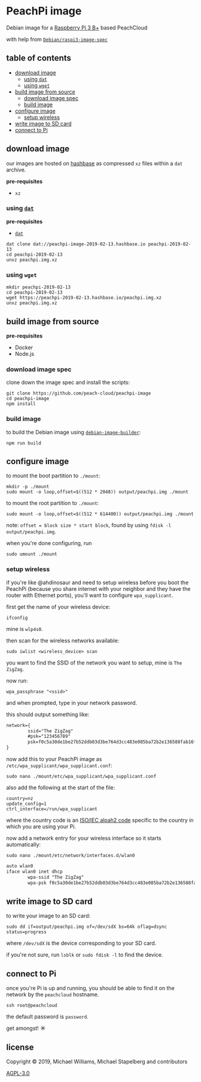 # PeachPi image

Debian image for a [Raspberry Pi 3 B+](https://www.raspberrypi.org/products/raspberry-pi-3-model-b-plus/) based PeachCloud

with help from [`Debian/raspi3-image-spec`](https://github.com/Debian/raspi3-image-spec)

## table of contents

- [download image](#download-image)
  - [using `dat`](#using-dat)
  - [using `wget`](#using-wget)
- [build image from source](#build-image-from-source)
  - [download image spec](#download-image-spec)
  - [build image](#build-image)
- [configure image](#configure-image)
  - [setup wireless](#setup-wireless)
- [write image to SD card](#write-image-to-SD-card)
- [connect to Pi](#connect-to-Pi)

## download image

our images are hosted on [hashbase](https://hashbase.io) as compressed `xz` files within a `dat` archive.

**pre-requisites**

- `xz`

### using [`dat`](https://github.com/datproject/dat)

**pre-requisites**

- [`dat`](https://github.com/datproject/dat#installing-the--dat-command-line-tool)

```shell
dat clone dat://peachpi-image-2019-02-13.hashbase.io peachpi-2019-02-13
cd peachpi-2019-02-13
unxz peachpi.img.xz
```

### using `wget`

```
mkdir peachpi-2019-02-13
cd peachpi-2019-02-13
wget https://peachpi-2019-02-13.hashbase.io/peachpi.img.xz
unxz peachpi.img.xz
```

## build image from source

**pre-requisites**

- Docker
- Node.js

### download image spec

clone down the image spec and install the scripts:

```
git clone https://github.com/peach-cloud/peachpi-image
cd peachpi-image
npm install
```

### build image

to build the Debian image using [`debian-image-builder`](https://github.com/ahdinosaur/debian-image-builder):

```
npm run build
```

## configure image

to mount the boot partition to `./mount`:

```shell
mkdir -p ./mount
sudo mount -o loop,offset=$((512 * 2048)) output/peachpi.img ./mount
```

to mount the root partition to `./mount`:

```shell
sudo mount -o loop,offset=$((512 * 614400)) output/peachpi.img ./mount
```

note: `offset = block size * start block`, found by using `fdisk -l output/peachpi.img`.

when you're done configuring, run

```shell
sudo umount ./mount
```

### setup wireless

if you're like @ahdinosaur and need to setup wireless before you boot the PeachPi (because you share internet with your neighbor and they have the router with Ethernet ports), you'll want to configure `wpa_supplicant`.

first get the name of your wireless device:

```shell
ifconfig
```

mine is `wlp4s0`.

then scan for the wireless networks available:

```shell
sudo iwlist <wireless_device> scan
```

you want to find the SSID of the network you want to setup, mine is `The ZigZag`.

now run:

```shell
wpa_passphrase "<ssid>"
```

and when prompted, type in your network password.

this should output something like:

```txt
network={
        ssid="The ZigZag"
        #psk="123456789"
        psk=f0c5a30de1be27b52ddb03d3be764d3cc483e085ba72b2e136588fab16f42624
}
```

now add this to your PeachPi image as `/etc/wpa_supplicant/wpa_supplicant.conf`:

```shell
sudo nano ./mount/etc/wpa_supplicant/wpa_supplicant.conf
```

also add the following at the start of the file:

```
country=nz
update_config=1
ctrl_interface=/run/wpa_supplicant
```

where the country code is an [ISO/IEC alpah2 code](https://en.wikipedia.org/wiki/ISO_3166-1_alpha-2#Officially_assigned_code_elements) specific to the country in which you are using your Pi.

now add a network entry for your wireless interface so it starts automatically:

```shell
sudo nano ./mount/etc/network/interfaces.d/wlan0
```

```txt
auto wlan0
iface wlan0 inet dhcp
        wpa-ssid "The ZigZag"
        wpa-psk f0c5a30de1be27b52ddb03d3be764d3cc483e085ba72b2e136588fab16f42624
```

## write image to SD card

to write your image to an SD card:

```shell
sudo dd if=output/peachpi.img of=/dev/sdX bs=64k oflag=dsync status=progress
```

where `/dev/sdX` is the device corresponding to your SD card.

if you're not sure, run `lsblk` or `sudo fdisk -l` to find the device.

## connect to Pi

once you're Pi is up and running, you should be able to find it on the network by the `peachcloud` hostname.

```shell
ssh root@peachcloud
```

the default password is `password`.

get amongst! :sunny:

## license

Copyright © 2019, Michael Williams, Michael Stapelberg and contributors

[AGPL-3.0](./LICENSE)
